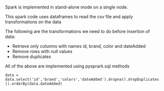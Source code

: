 Spark is implemented in stand-alone mode on a single node.

This spark code uses dataframes to read the csv file and apply transformations on the data

The following are the transformations we need to do before insertion of data:

- Retrieve only columns with names id, brand, color and dateAdded
- Remove rows with null values
- Remove duplicates

All of the above are implemented using pysprark.sql methods 

`data = data.select('id','brand','colors','dateAdded').dropna().dropDuplicates().orderBy(data.dateAdded)`

